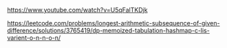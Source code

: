 https://www.youtube.com/watch?v=U5qFalTKDjk

https://leetcode.com/problems/longest-arithmetic-subsequence-of-given-difference/solutions/3765419/dp-memoized-tabulation-hashmap-c-lis-varient-o-n-n-o-n/
